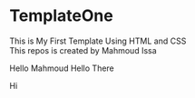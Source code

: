 # TemplateOne
This is My First Template Using HTML and CSS
<br/>This repos is created by Mahmoud Issa

Hello Mahmoud
Hello There

Hi
